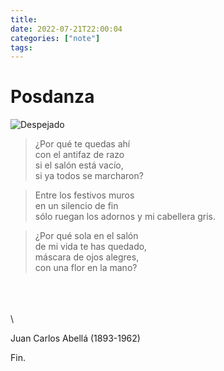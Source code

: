 ```yaml
---
title:  
date: 2022-07-21T22:00:04 
categories: ["note"] 
tags: 
---
```


# Posdanza

![Despejado](https://i.imgur.com/RVPDART.jpeg "El rayo laser más potente del")

>¿Por qué te quedas ahí \
>con el antifaz de razo \
>si el salón está vacío, \
>si ya todos se marcharon? 

>Entre los festivos muros \
>en un silencio de fin \
>sólo ruegan los adornos
>y mi cabellera gris. 

>¿Por qué sola en el salón \
>de mi vida te has quedado, \
>máscara de ojos alegres, \
>con una flor en la mano? 

\
\
\
\


Juan Carlos Abellá (1893-1962)


 Fin.